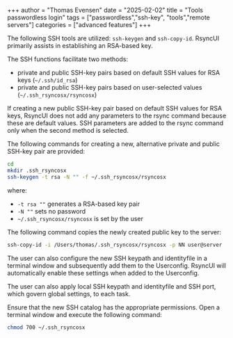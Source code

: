 +++
author = "Thomas Evensen"
date = "2025-02-02"
title = "Tools passwordless login"
tags = ["passwordless","ssh-key", "tools","remote servers"]
categories = ["advanced features"]
+++

The following SSH tools are utilized: `ssh-keygen` and `ssh-copy-id`. RsyncUI primarily assists in establishing an RSA-based key.

The SSH functions facilitate two methods:

- private and public SSH-key pairs based on default SSH values for RSA keys (`~/.ssh/id_rsa`)
- private and public SSH-key pairs based on user-selected values (`~/.ssh_rsyncosx/rsyncosx`)

If creating a new public SSH-key pair based on default SSH values for RSA keys, RsyncUI does not add any parameters to the rsync
command because these are default values. SSH parameters are added to the rsync command only when the second method is selected.

The following commands for creating a new, alternative private and public SSH-key pair are provided:

```bash
cd
mkdir .ssh_rsyncosx
ssh-keygen -t rsa -N "" -f ~/.ssh_rsyncosx/rsyncosx
```

where:

- `-t rsa ""` generates a RSA-based key pair
- `-N ""` sets no password
- `~/.ssh_rsyncosx/rsyncosx` is set by the user

The following command copies the newly created public key to the server:

```bash
ssh-copy-id -i /Users/thomas/.ssh_rsyncosx/rsyncosx -p NN user@server
```

The user can also configure the new SSH keypath and identityfile in a terminal window and subsequently add them to the Userconfig. RsyncUI will automatically enable these settings when added to the Userconfig.

The user can also apply local SSH keypath and identityfile and SSH port, which govern global settings, to each task.

Ensure that the new SSH catalog has the appropriate permissions. Open a terminal window and execute the following command:

```bash
chmod 700 ~/.ssh_rsyncosx
```
